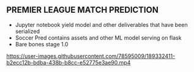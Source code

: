 ## PREMIER LEAGUE MATCH PREDICTION

- Jupyter notebook yield model and other deliverables that have been serialized
- Soccer Pred contains assets and other ML model serving on flask
- Bare bones stage 1.0

https://user-images.githubusercontent.com/78595009/189332411-b2ecc12b-bdba-438b-b8cc-e52775e3ae90.mp4

